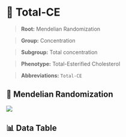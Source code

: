 # 🧪 Total-CE

> **Root:** Mendelian Randomization

> **Group:** Concentration  

> **Subgroup:** Total concentration

> **Phenotype:** Total-Esterified Cholesterol  

> **Abbreviations:** `Total-CE`

## 🧬 Mendelian Randomization  

<img src="/MR/Figures/Inverse/Total-CE.png"/>


## 📊 Data Table


<CsvTableMRI src="/MR/Data/Inverse/Total-CE.csv"/>
